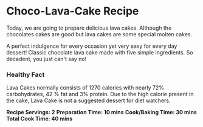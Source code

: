 # Choco-Lava-Cake Recipe
Today, we are going to prepare delicious lava cakes. Although the chocolates cakes are good but lava cakes are some special molten cakes.

A perfect indulgence for every occasion yet very easy for every day dessert! Classic chocolate lava cake made with five simple ingredients. So decadent, you just can't say no!

### Healthy Fact
Lava Cakes normally consists of 1270 calories with nearly 72% carbohydrates, 42 % fat and 3% protein. Due to the high calorie present in the cake, Lava Cake is not a suggested dessert for diet watchers. 

**Recipe Servings: 2**
**Preparation Time: 10 mins**
**Cook/Baking Time: 30 mins** 
**Total Cook Time: 40 mins**

